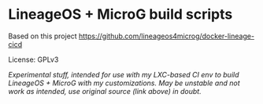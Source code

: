 # LineageOS + MicroG build scripts

Based on this project https://github.com/lineageos4microg/docker-lineage-cicd

License: GPLv3

_Experimental stuff, intended for use with my LXC-based CI env to build LineageOS + MicroG with my customizations. May be unstable and not work as intended, use original source (link above) in doubt._

